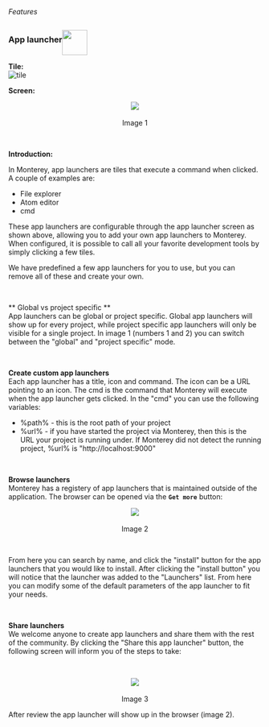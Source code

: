 _Features_

<h3 style="float: left">App launcher</h3>
<p style="float: left">
  <img src="https://cloud.githubusercontent.com/assets/2712405/17079177/0f3c9aa6-50d6-11e6-82c3-0e30d92ff5f2.png" width="50"></img>
</p>
<p style="clear: both"></p>

**Tile:**  
![tile](http://i.imgur.com/mWoUbnk.png)

**Screen:**
<br>
<p align=center>
  <img src="http://i.imgur.com/RnCGEbc.png"></img>
 <br><br>
Image 1
</p>



<br>

**Introduction:**

In Monterey, app launchers are tiles that execute a command when clicked. A couple of examples are:  
- File explorer
- Atom editor  
- cmd

These app launchers are configurable through the app launcher screen as shown above, allowing you to add your own app launchers to Monterey. When configured, it is possible to call all your favorite development tools by simply clicking a few tiles.

We have predefined a few app launchers for you to use, but you can remove all of these and create your own. 

<br>

** Global vs project specific **  
App launchers can be global or project specific. Global app launchers will show up for every project, while project specific app launchers will only be visible for a single project. In image 1 (numbers 1 and 2) you can switch between the "global" and "project specific" mode.

<br>

**Create custom app launchers**  
Each app launcher has a title, icon and command. The icon can be a URL pointing to an icon. The cmd is the command that Monterey will execute when the app launcher gets clicked. In the "cmd" you can use the following variables:

- %path% - this is the root path of your project
- %url% - if you have started the project via Monterey, then this is the URL your project is running under. If Monterey did not detect the running project, %url% is "http://localhost:9000"

<br>

**Browse launchers**  
Monterey has a registery of app launchers that is maintained outside of the application. The browser can be opened via the **`Get more`** button:
<br>
<p align=center>
  <img src="http://i.imgur.com/KduRCpn.png"></img>
 <br><br>
Image 2
</p>

<br>

From here you can search by name, and click the "install" button for the app launchers that you would like to install. After clicking the "install button" you will notice that the launcher was added to the "Launchers" list. From here you can modify some of the default parameters of the app launcher to fit your needs.

<br>

**Share launchers**  
We welcome anyone to create app launchers and share them with the rest of the community. By clicking the "Share this app launcher" button, the following screen will inform you of the steps to take:

<br>
<p align=center>
  <img src="http://i.imgur.com/vAEaqoV.png"></img>
 <br><br>
Image 3
</p>

After review the app launcher will show up in the browser (image 2).


